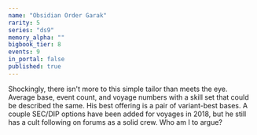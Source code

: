 ```yaml
---
name: "Obsidian Order Garak"
rarity: 5
series: "ds9"
memory_alpha: ""
bigbook_tier: 8
events: 9
in_portal: false
published: true
---
```


Shockingly, there isn't more to this simple tailor than meets the eye. Average base, event count, and voyage numbers with a skill set that could be described the same. His best offering is a pair of variant-best bases. A couple SEC/DIP options have been added for voyages in 2018, but he still has a cult following on forums as a solid crew. Who am I to argue?
